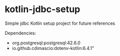 # kotlin-jdbc-setup
Simple jdbc Kotlin setup project for future references

Dependencies:
- org.postgresql:postgresql:42.6.0
- io.github.cdimascio:dotenv-kotlin:6.4.1"
